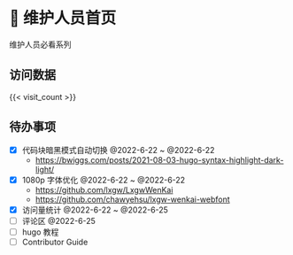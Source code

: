 # 👷 维护人员首页

维护人员必看系列

## 访问数据

{{< visit_count >}}

## 待办事项

- [x] 代码块暗黑模式自动切换 @2022-6-22 ~ @2022-6-22
    - https://bwiggs.com/posts/2021-08-03-hugo-syntax-highlight-dark-light/
- [x] 1080p 字体优化  @2022-6-22 ~ @2022-6-22
    - https://github.com/lxgw/LxgwWenKai
    - https://github.com/chawyehsu/lxgw-wenkai-webfont
- [x] 访问量统计 @2022-6-22 ~ @2022-6-25
- [ ] 评论区 @2022-6-25
- [ ] hugo 教程 
- [ ] Contributor Guide